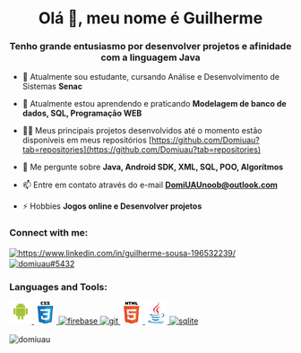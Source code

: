 <h1 align="center">Olá 👋, meu nome é Guilherme</h1>
<h3 align="center">Tenho grande entusiasmo por desenvolver projetos e afinidade com a linguagem Java</h3>

- 🔭 Atualmente sou estudante, cursando Análise e Desenvolvimento de Sistemas **Senac**

- 🌱 Atualmente estou aprendendo e praticando **Modelagem de banco de dados, SQL, Programação WEB**

- 👨‍💻 Meus principais projetos desenvolvidos até o momento estão disponíveis em meus repositórios [https://github.com/Domiuau?tab=repositories](https://github.com/Domiuau?tab=repositories)

- 💬 Me pergunte sobre **Java, Android SDK, XML, SQL, POO, Algorítmos**

- 📫 Entre em contato através do e-mail **DomiUAUnoob@outlook.com**

- ⚡ Hobbies **Jogos online e Desenvolver projetos**

<h3 align="left">Connect with me:</h3>
<p align="left">
<a href="https://linkedin.com/in/https://www.linkedin.com/in/guilherme-sousa-196532239/" target="blank"><img align="center" src="https://raw.githubusercontent.com/rahuldkjain/github-profile-readme-generator/master/src/images/icons/Social/linked-in-alt.svg" alt="https://www.linkedin.com/in/guilherme-sousa-196532239/" height="30" width="40" /></a>
<a href="https://discord.gg/domiuau#5432" target="blank"><img align="center" src="https://raw.githubusercontent.com/rahuldkjain/github-profile-readme-generator/master/src/images/icons/Social/discord.svg" alt="domiuau#5432" height="30" width="40" /></a>
</p>

<h3 align="left">Languages and Tools:</h3>
<p align="left"> <a href="https://developer.android.com" target="_blank" rel="noreferrer"> <img src="https://raw.githubusercontent.com/devicons/devicon/master/icons/android/android-original-wordmark.svg" alt="android" width="40" height="40"/> </a> <a href="https://www.w3schools.com/css/" target="_blank" rel="noreferrer"> <img src="https://raw.githubusercontent.com/devicons/devicon/master/icons/css3/css3-original-wordmark.svg" alt="css3" width="40" height="40"/> </a> <a href="https://firebase.google.com/" target="_blank" rel="noreferrer"> <img src="https://www.vectorlogo.zone/logos/firebase/firebase-icon.svg" alt="firebase" width="40" height="40"/> </a> <a href="https://git-scm.com/" target="_blank" rel="noreferrer"> <img src="https://www.vectorlogo.zone/logos/git-scm/git-scm-icon.svg" alt="git" width="40" height="40"/> </a> <a href="https://www.w3.org/html/" target="_blank" rel="noreferrer"> <img src="https://raw.githubusercontent.com/devicons/devicon/master/icons/html5/html5-original-wordmark.svg" alt="html5" width="40" height="40"/> </a> <a href="https://www.java.com" target="_blank" rel="noreferrer"> <img src="https://raw.githubusercontent.com/devicons/devicon/master/icons/java/java-original.svg" alt="java" width="40" height="40"/> </a> <a href="https://www.sqlite.org/" target="_blank" rel="noreferrer"> <img src="https://www.vectorlogo.zone/logos/sqlite/sqlite-icon.svg" alt="sqlite" width="40" height="40"/> </a> </p>

<p><img align="center" src="https://github-readme-stats.vercel.app/api/top-langs?username=domiuau&show_icons=true&locale=en&layout=compact" alt="domiuau" /></p>
